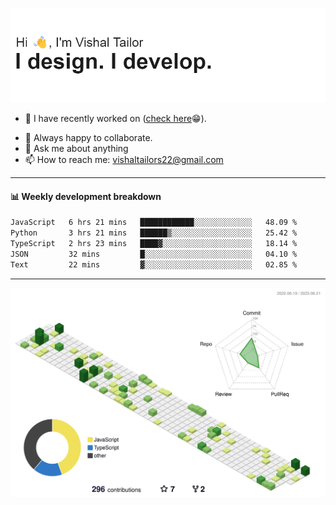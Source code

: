 ![Hi, I'm Vishal Tailor. I design. I develop.](https://github.com/vishaltailors/vishaltailors/blob/main/header.png?raw=true)

- 🔭 I have recently worked on ([check here](https://vishaltailor.com)😁).
<!-- - 🎦 Currently watching: JavaScript: The Hard Parts By Will Sentance. -->
- 👯 Always happy to collaborate.
- 💬 Ask me about anything
- 📫 How to reach me: <a href="mailto:vishaltailors22@gmail.com">vishaltailors22@gmail.com</a>

<hr /> 
<h4>📊 Weekly development breakdown</h4>
<!--START_SECTION:waka-->

```txt
JavaScript   6 hrs 21 mins   ████████████░░░░░░░░░░░░░   48.09 %
Python       3 hrs 21 mins   ██████▒░░░░░░░░░░░░░░░░░░   25.42 %
TypeScript   2 hrs 23 mins   ████▓░░░░░░░░░░░░░░░░░░░░   18.14 %
JSON         32 mins         █░░░░░░░░░░░░░░░░░░░░░░░░   04.10 %
Text         22 mins         ▓░░░░░░░░░░░░░░░░░░░░░░░░   02.85 %
```

<!--END_SECTION:waka-->
<hr /> 

![](./profile-3d-contrib/profile-green-animate.svg)
